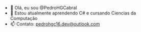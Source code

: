 - 👋 Olá, eu sou @PedroHGCabral
- 🌱 Estou atualmente aprendendo C# e cursando Ciencias da Computação
- 📫 Contato: pedrohgc16.dev@outlook.com

<!---
PedroHGCabral/PedroHGCabral is a ✨ special ✨ repository because its `README.md` (this file) appears on your GitHub profile.
You can click the Preview link to take a look at your changes.
--->
